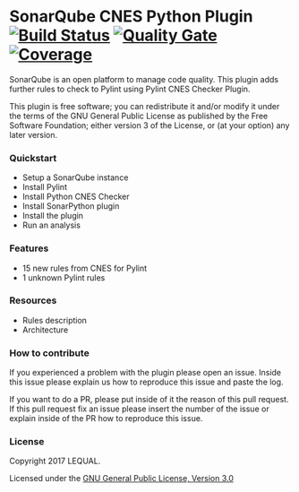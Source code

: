 # SonarQube CNES Python Plugin [![Build Status](https://travis-ci.org/lequal/sonar-cnes-python-plugin.svg?branch=master)](https://travis-ci.org/lequal/sonar-cnes-python-plugin) [![Quality Gate](https://sonarcloud.io/api/project_badges/measure?project=fr.cnes.sonar.plugins.python%3Asonar-cnes-python-plugin&metric=alert_status)](https://sonarcloud.io/dashboard?id=fr.cnes.sonar.plugins.python%3Asonar-cnes-python-plugin) [![Coverage](https://sonarcloud.io/api/project_badges/measure?project=fr.cnes.sonar.plugins.python%3Asonar-cnes-python-plugin&metric=coverage)](https://sonarcloud.io/dashboard?id=fr.cnes.sonar.plugins.python%3Asonar-cnes-python-plugin)
SonarQube is an open platform to manage code quality. This plugin adds further rules to check to Pylint using Pylint CNES Checker Plugin.

This plugin is free software; you can redistribute it and/or modify it under the terms of the GNU General Public License as published by the Free Software Foundation; either version 3 of the License, or (at your option) any later version.

### Quickstart
- Setup a SonarQube instance
- Install Pylint
- Install Python CNES Checker
- Install SonarPython plugin
- Install the plugin
- Run an analysis

### Features
- 15 new rules from CNES for Pylint
- 1 unknown Pylint rules

### Resources
- Rules description
- Architecture

### How to contribute
If you experienced a problem with the plugin please open an issue. Inside this issue please explain us how to reproduce this issue and paste the log.

If you want to do a PR, please put inside of it the reason of this pull request. If this pull request fix an issue please insert the number of the issue or explain inside of the PR how to reproduce this issue.

### License
Copyright 2017 LEQUAL.

Licensed under the [GNU General Public License, Version 3.0](https://www.gnu.org/licenses/gpl.txt)
